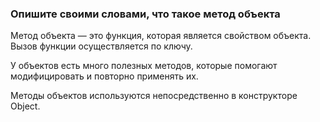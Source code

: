 ### Опишите своими словами, что такое метод объекта

Метод объекта — это функция, которая является свойством объекта.  
Вызов функции осуществляется по ключу.

У объектов есть много полезных методов, которые помогают модифицировать и повторно применять их.

Методы объектов используются непосредственно в конструкторе Object.